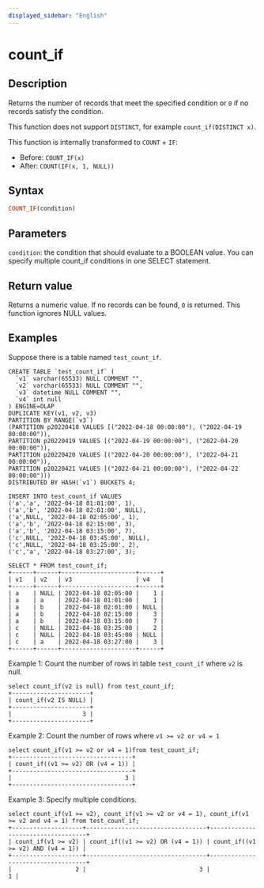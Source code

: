 ```yaml
---
displayed_sidebar: "English"
---
```


# count_if

## Description

Returns the number of records that meet the specified condition or `0` if no records satisfy the condition.

This function does not support `DISTINCT`, for example `count_if(DISTINCT x)`.

This function is internally transformed to `COUNT` + `IF`:

- Before: `COUNT_IF(x)`
- After: `COUNT(IF(x, 1, NULL))`

## Syntax

```Haskell
COUNT_IF(condition)
```

## Parameters

`condition`: the condition that should evaluate to a BOOLEAN value. You can specify multiple count_if conditions in one SELECT statement.

## Return value

Returns a numeric value. If no records can be found, `0` is returned. This function ignores NULL values.

## Examples

Suppose there is a table named `test_count_if`.

```Plain
CREATE TABLE `test_count_if` (
  `v1` varchar(65533) NULL COMMENT "",
  `v2` varchar(65533) NULL COMMENT "",
  `v3` datetime NULL COMMENT "",
  `v4` int null
) ENGINE=OLAP
DUPLICATE KEY(v1, v2, v3)
PARTITION BY RANGE(`v3`)
(PARTITION p20220418 VALUES [("2022-04-18 00:00:00"), ("2022-04-19 00:00:00")),
PARTITION p20220419 VALUES [("2022-04-19 00:00:00"), ("2022-04-20 00:00:00")),
PARTITION p20220420 VALUES [("2022-04-20 00:00:00"), ("2022-04-21 00:00:00")),
PARTITION p20220421 VALUES [("2022-04-21 00:00:00"), ("2022-04-22 00:00:00")))
DISTRIBUTED BY HASH(`v1`) BUCKETS 4;

INSERT INTO test_count_if VALUES
('a','a', '2022-04-18 01:01:00', 1),
('a','b', '2022-04-18 02:01:00', NULL),
('a',NULL, '2022-04-18 02:05:00', 1),
('a','b', '2022-04-18 02:15:00', 3),
('a','b', '2022-04-18 03:15:00', 7),
('c',NULL, '2022-04-18 03:45:00', NULL),
('c',NULL, '2022-04-18 03:25:00', 2),
('c','a', '2022-04-18 03:27:00', 3);

SELECT * FROM test_count_if;
+------+------+---------------------+------+
| v1   | v2   | v3                  | v4   |
+------+------+---------------------+------+
| a    | NULL | 2022-04-18 02:05:00 |    1 |
| a    | a    | 2022-04-18 01:01:00 |    1 |
| a    | b    | 2022-04-18 02:01:00 | NULL |
| a    | b    | 2022-04-18 02:15:00 |    3 |
| a    | b    | 2022-04-18 03:15:00 |    7 |
| c    | NULL | 2022-04-18 03:25:00 |    2 |
| c    | NULL | 2022-04-18 03:45:00 | NULL |
| c    | a    | 2022-04-18 03:27:00 |    3 |
+------+------+---------------------+------+
```

Example 1: Count the number of rows in table `test_count_if` where `v2` is null.

```Plain
select count_if(v2 is null) from test_count_if;
+----------------------+
| count_if(v2 IS NULL) |
+----------------------+
|                    3 |
+----------------------+
```

Example 2: Count the number of rows where `v1 >= v2 or v4 = 1`

```Plain
select count_if(v1 >= v2 or v4 = 1)from test_count_if;
+----------------------------------+
| count_if((v1 >= v2) OR (v4 = 1)) |
+----------------------------------+
|                                3 |
+----------------------------------+
```

Example 3: Specify multiple conditions.

```Plain
select count_if(v1 >= v2), count_if(v1 >= v2 or v4 = 1), count_if(v1 >= v2 and v4 = 1) from test_count_if;
+--------------------+----------------------------------+-----------------------------------+
| count_if(v1 >= v2) | count_if((v1 >= v2) OR (v4 = 1)) | count_if((v1 >= v2) AND (v4 = 1)) |
+--------------------+----------------------------------+-----------------------------------+
|                  2 |                                3 |                                 1 |
```
